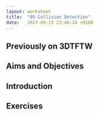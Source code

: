 ```yaml
---
layout: worksheet
title:  "05 Collision Detection"
date:   2017-09-13 23:46:24 +0100
---
```


## Previously on 3DTFTW

## Aims and Objectives

## Introduction

## Exercises

